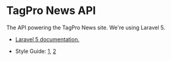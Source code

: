 # TagPro News API

The API powering the TagPro News site. We're using Laravel 5.

* [Laravel 5 documentation.](http://laravel.com/docs/5.0)

* Style Guide: [1](http://www.php-fig.org/psr/psr-1/), [2](http://www.php-fig.org/psr/psr-2/)
